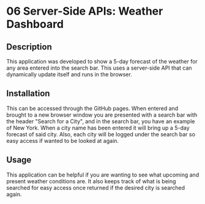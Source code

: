 # 06 Server-Side APIs: Weather Dashboard

## Description
This application was developed to show a 5-day forecast of the weather for any area entered into the search bar. This uses a server-side API that can dynamically update itself and runs in the browser.

## Installation
This can be accessed through the GitHub pages. When entered and brought to a new browser window you are presented with a search bar 
with the header "Search for a City", and in the search bar, you have an example of New York. When a city name has been entered it will bring up a 5-day forecast of said city. Also, each city will be logged under the search bar so easy access if wanted to be looked at again.

## Usage
This application can be helpful if you are wanting to see what upcoming and present weather conditions are. It also keeps track of what is being searched for easy access once returned if the desired city is searched again.
